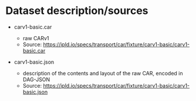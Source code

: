 # Dataset description/sources

- carv1-basic.car
  - raw CARv1
  - Source: https://ipld.io/specs/transport/car/fixture/carv1-basic/carv1-basic.car

- carv1-basic.json
  - description of the contents and layout of the raw CAR, encoded in DAG-JSON
  - Source: https://ipld.io/specs/transport/car/fixture/carv1-basic/carv1-basic.json

